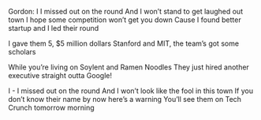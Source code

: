 Gordon: I I missed out on the round
And I won’t stand to get laughed out town
I hope some competition won’t get you down
Cause I found better startup and I led their round 

I gave them 5, $5 million dollars
Stanford and MIT, the team’s got some scholars

While you’re living on Soylent and Ramen Noodles
They just hired another executive straight outta Google! 

I - I missed out on the round
And I won’t look like the fool in this town
If you don’t know their name by now here’s a warning
You’ll see them on Tech Crunch tomorrow morning
